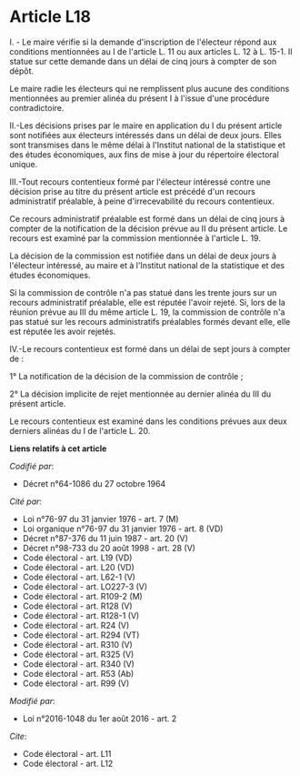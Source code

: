 # Article L18

I. - Le maire vérifie si la demande d'inscription de l'électeur répond aux conditions mentionnées au I de l'article L. 11 ou
aux articles L. 12 à L. 15-1. Il statue sur cette demande dans un délai de cinq jours à compter de son dépôt. 

Le maire radie les électeurs qui ne remplissent plus aucune des conditions mentionnées au premier alinéa du présent I à
l'issue d'une procédure contradictoire. 

II.-Les décisions prises par le maire en application du I du présent article sont notifiées aux électeurs intéressés dans un
délai de deux jours. Elles sont transmises dans le même délai à l'Institut national de la statistique et des études
économiques, aux fins de mise à jour du répertoire électoral unique. 

III.-Tout recours contentieux formé par l'électeur intéressé contre une décision prise au titre du présent article est
précédé d'un recours administratif préalable, à peine d'irrecevabilité du recours contentieux. 

Ce recours administratif préalable est formé dans un délai de cinq jours à compter de la notification de la décision prévue
au II du présent article. Le recours est examiné par la commission mentionnée à l'article L. 19. 

La décision de la commission est notifiée dans un délai de deux jours à l'électeur intéressé, au maire et à l'Institut
national de la statistique et des études économiques. 

Si la commission de contrôle n'a pas statué dans les trente jours sur un recours administratif préalable, elle est réputée
l'avoir rejeté. Si, lors de la réunion prévue au III du même article L. 19, la commission de contrôle n'a pas statué sur les
recours administratifs préalables formés devant elle, elle est réputée les avoir rejetés. 

IV.-Le recours contentieux est formé dans un délai de sept jours à compter de : 

1° La notification de la décision de la commission de contrôle ; 

2° La décision implicite de rejet mentionnée au dernier alinéa du III du présent article. 

Le recours contentieux est examiné dans les conditions prévues aux deux derniers alinéas du I de l'article L. 20.

**Liens relatifs à cet article**

_Codifié par_:

  - Décret n°64-1086 du 27 octobre 1964

_Cité par_:

  - Loi n°76-97 du 31 janvier 1976 - art. 7 (M)
  - Loi organique n°76-97 du 31 janvier 1976 - art. 8 (VD)
  - Décret n°87-376 du 11 juin 1987 - art. 20 (V)
  - Décret n°98-733 du 20 août 1998 - art. 28 (V)
  - Code électoral - art. L19 (VD)
  - Code électoral - art. L20 (VD)
  - Code électoral - art. L62-1 (V)
  - Code électoral - art. LO227-3 (V)
  - Code électoral - art. R109-2 (M)
  - Code électoral - art. R128 (V)
  - Code électoral - art. R128-1 (V)
  - Code électoral - art. R24 (V)
  - Code électoral - art. R294 (VT)
  - Code électoral - art. R310 (V)
  - Code électoral - art. R325 (V)
  - Code électoral - art. R340 (V)
  - Code électoral - art. R53 (Ab)
  - Code électoral - art. R99 (V)

_Modifié par_:

  - Loi n°2016-1048 du 1er août 2016 - art. 2

_Cite_:

  - Code électoral - art. L11
  - Code électoral - art. L12
